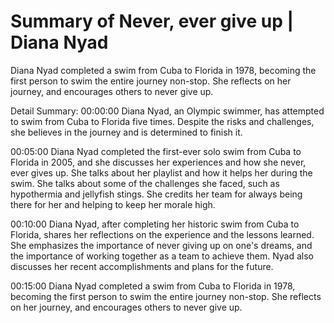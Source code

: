 # Summary of Never, ever give up | Diana Nyad

Diana Nyad completed a swim from Cuba to Florida in 1978, becoming the first person to swim the entire journey non-stop. She reflects on her journey, and encourages others to never give up.

Detail Summary: 
00:00:00
Diana Nyad, an Olympic swimmer, has attempted to swim from Cuba to Florida five times. Despite the risks and challenges, she believes in the journey and is determined to finish it.

00:05:00
Diana Nyad completed the first-ever solo swim from Cuba to Florida in 2005, and she discusses her experiences and how she never, ever gives up. She talks about her playlist and how it helps her during the swim. She talks about some of the challenges she faced, such as hypothermia and jellyfish stings. She credits her team for always being there for her and helping to keep her morale high.

00:10:00
Diana Nyad, after completing her historic swim from Cuba to Florida, shares her reflections on the experience and the lessons learned. She emphasizes the importance of never giving up on one's dreams, and the importance of working together as a team to achieve them. Nyad also discusses her recent accomplishments and plans for the future.

00:15:00
Diana Nyad completed a swim from Cuba to Florida in 1978, becoming the first person to swim the entire journey non-stop. She reflects on her journey, and encourages others to never give up.

